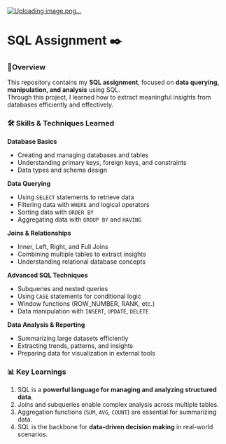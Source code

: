 [![Uploading image.png…]()](https://sdmntpraustraliaeast.oaiusercontent.com/files/846cd591fe700dd_00000000-1288-61fa-bf50-33ed37723f9b/drvs/wm/raw?se=2025-10-07T19%3A16%3A51Z&sp=r&sv=2024-08-04&sr=b&scid=ca284d91-a484-5456-b9c7-2e2e14ac2662&skoid=8cb40e9f-389f-4cf6-afaa-e5bd4c7fd98c&sktid=a48cca56-e6da-484e-a814-9c849652bcb3&skt=2025-10-07T16%3A52%3A54Z&ske=2025-10-08T16%3A52%3A54Z&sks=b&skv=2024-08-04&sig=O5AYBRQs42E77tT0vImL9ZgiqY6mPDBj341Ob4S5oYM%3D)


# SQL Assignment ✒️

### 📝Overview
This repository contains my **SQL assignment**, focused on **data querying, manipulation, and analysis** using SQL.  
Through this project, I learned how to extract meaningful insights from databases efficiently and effectively.  


### 🛠 Skills & Techniques Learned

**Database Basics**
- Creating and managing databases and tables  
- Understanding primary keys, foreign keys, and constraints  
- Data types and schema design  

**Data Querying**
- Using `SELECT` statements to retrieve data  
- Filtering data with `WHERE` and logical operators  
- Sorting data with `ORDER BY`  
- Aggregating data with `GROUP BY` and `HAVING`  

**Joins & Relationships**
- Inner, Left, Right, and Full Joins  
- Combining multiple tables to extract insights  
- Understanding relational database concepts  

**Advanced SQL Techniques**
- Subqueries and nested queries  
- Using `CASE` statements for conditional logic  
- Window functions (ROW_NUMBER, RANK, etc.)  
- Data manipulation with `INSERT`, `UPDATE`, `DELETE`  

**Data Analysis & Reporting**
- Summarizing large datasets efficiently  
- Extracting trends, patterns, and insights  
- Preparing data for visualization in external tools  


### 📊 Key Learnings
1. SQL is a **powerful language for managing and analyzing structured data**.  
2. Joins and subqueries enable complex analysis across multiple tables.  
3. Aggregation functions (`SUM`, `AVG`, `COUNT`) are essential for summarizing data.  
4. SQL is the backbone for **data-driven decision making** in real-world scenarios.
